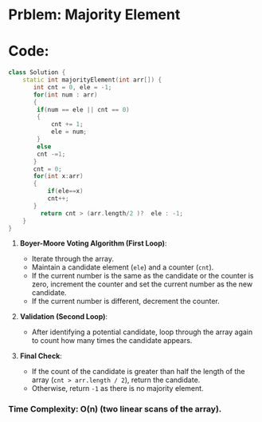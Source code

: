 # Prblem: Majority Element
# Code:
```c++
class Solution {
    static int majorityElement(int arr[]) {
       int cnt = 0, ele = -1;
       for(int num : arr)
       {
        if(num == ele || cnt == 0)
        {
            cnt += 1;
            ele = num;
        }
        else 
        cnt -=1;
       }
       cnt = 0;
       for(int x:arr)
       {
           if(ele==x)
           cnt++;
       }
         return cnt > (arr.length/2 )?  ele : -1;
    }
}
```


1. **Boyer-Moore Voting Algorithm (First Loop)**:
   - Iterate through the array.
   - Maintain a candidate element (`ele`) and a counter (`cnt`).
   - If the current number is the same as the candidate or the counter is zero, increment the counter and set the current number as the new candidate.
   - If the current number is different, decrement the counter.

2. **Validation (Second Loop)**:
   - After identifying a potential candidate, loop through the array again to count how many times the candidate appears.

3. **Final Check**:
   - If the count of the candidate is greater than half the length of the array (`cnt > arr.length / 2`), return the candidate.
   - Otherwise, return `-1` as there is no majority element.

### Time Complexity: O(n) (two linear scans of the array).